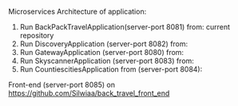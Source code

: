 Microservices Architecture of application:
1. Run BackPackTravelApplication(server-port 8081) from: current repository
2. Run DiscoveryApplication (server-port 8082) from: 
3. Run GatewayApplication (server-port 8080) from:
4. Run SkyscannerApplication (server-port 8083) from: 
5. Run CountiescitiesApplication from (server-port 8084):

Front-end (server-port 8085) on https://github.com/Silwiaa/back_travel_front_end
